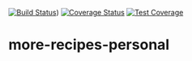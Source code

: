 [![Build Status](https://travis-ci.org/iverenshaguy/more-recipes-personal.svg?branch=feature%2Fadd-recipe%2F150481154)](https://travis-ci.org/iverenshaguy/more-recipes-personal))  [![Coverage Status](https://coveralls.io/repos/github/iverenshaguy/more-recipes-personal/badge.svg?branch=master)](https://coveralls.io/github/iverenshaguy/more-recipes-personal?branch=master) [![Test Coverage](https://codeclimate.com/github/iverenshaguy/more-recipes-personal/badges/coverage.svg)](https://codeclimate.com/github/iverenshaguy/more-recipes-personal/coverage)

# more-recipes-personal
